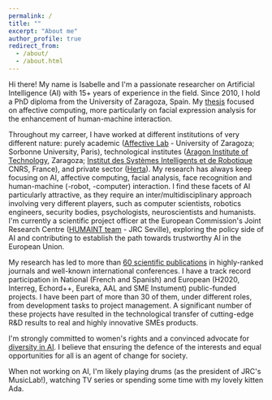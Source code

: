 ```yaml
---
permalink: /
title: ""
excerpt: "About me"
author_profile: true
redirect_from: 
  - /about/
  - /about.html
---
```


Hi there! My name is Isabelle and I'm a passionate researcher on Artificial Intelligence (AI) with 15+ years of experience in the field. Since 2010, I hold a PhD diploma from the University of Zaragoza, Spain. My [thesis](https://www.academia.edu/5104979/Affective_computing_Emotional_facial_sensing_and_multimodal_fusion_PhD_dissertation_I_Hupont_) focused on affective computing, more particularly on facial expression analysis for the enhancement of human-machine interaction. 

Throughout my carreer, I have worked at different institutions of very different nature: purely academic ([Affective Lab](http://giga.cps.unizar.es/affectivelab/) - University of Zaragoza; Sorbonne University, Paris), technological institutes ([Aragon Institute of Technology](https://www.itainnova.es/), Zaragoza; [Institut des Systèmes Intelligents et de Robotique](https://www.isir.upmc.fr/) CNRS, France), and private sector ([Herta](https://hertasecurity.com/)). My research has always keep focusing on AI, affective computing, facial analysis, face recognition and human-machine (-robot, -computer) interaction. I find these facets of AI particularly attractive, as they require an inter/multidisciplinary approach involving very different players, such as computer scientists, robotics engineers, security bodies, psychologists, neuroscientists and humanists. I'm currently a scientific project officer at the European Commission's Joint Research Centre ([HUMAINT team](https://ec.europa.eu/jrc/communities/en/community/humaint) - JRC Seville), exploring the policy side of AI and contributing to establish the path towards trustworthy AI in the European Union. 

My research has led to more than [60 scientific publications](https://scholar.google.com/citations?user=jNLffNcAAAAJ&hl=es) in highly-ranked journals and well-known international conferences. I have a track record participation in National (French and Spanish) and European (H2020, Interreg, Echord++, Eureka, AAL and SME Instument) public-funded projects. I have been part of more than 30 of them, under different roles, from development tasks to project management. A significant number of these projects have resulted in the technological transfer of cutting-edge R&D results to real and highly innovative SMEs products.

I'm strongly committed to women's rights and a convinced advocate for [diversity in AI](https://divinai.org/). I believe that ensuring the defence of the interests and equal opportunities for all is an agent of change for society.

When not working on AI, I'm likely playing drums (as the president of JRC's MusicLab!), watching TV series or spending some time with my lovely kitten Ada. 
